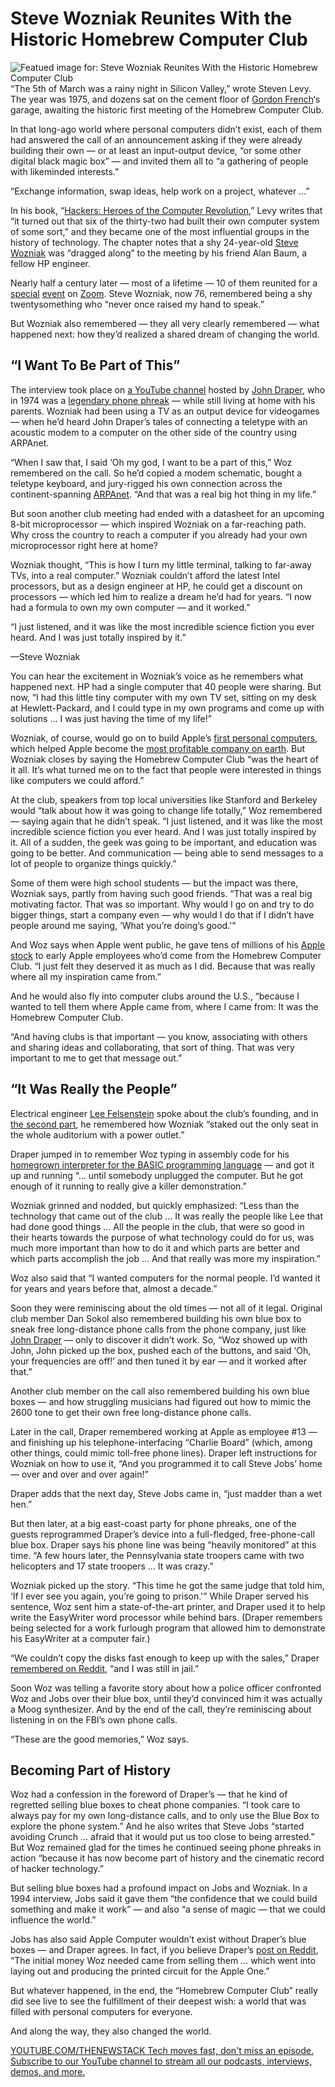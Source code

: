 # Steve Wozniak Reunites With the Historic Homebrew Computer Club
![Featued image for: Steve Wozniak Reunites With the Historic Homebrew Computer Club](https://cdn.thenewstack.io/media/2024/08/d0152f7d-homebrew-computing-reunion-1024x683.png)
“The 5th of March was a rainy night in Silicon Valley,” wrote Steven Levy. The year was 1975, and dozens sat on the cement floor of [Gordon French](https://en.wikipedia.org/wiki/Gordon_French)‘s garage, awaiting the historic first meeting of the Homebrew Computer Club.

In that long-ago world where personal computers didn’t exist, each of them had answered the call of an announcement asking if they were already building their own — or at least an input-output device, “or some other digital black magic box” — and invited them all to “a gathering of people with likeminded interests.”

“Exchange information, swap ideas, help work on a project, whatever …”

In his book, “[H](https://www.stevenlevy.com/hackers-heroes-of-the-computer-revolution)[ackers:](https://www.stevenlevy.com/hackers-heroes-of-the-computer-revolution)[ Heroes of the Computer Revolution](https://www.stevenlevy.com/hackers-heroes-of-the-computer-revolution),” Levy writes that “it turned out that six of the thirty-two had built their own computer system of some sort,” and they became one of the most influential groups in the history of technology. The chapter notes that a shy 24-year-old [Steve Wozniak](https://thenewstack.io/steve-wozniak-on-tesla-artificial-intelligence-apple/) was “dragged along” to the meeting by his friend Alan Baum, a fellow HP engineer.

Nearly half a century later — most of a lifetime — 10 of them reunited for a [special](https://www.youtube.com/watch?v=j1roYUAQdnQ) [event](https://www.youtube.com/watch?v=Lvb3xzf1wG0) on [Zoom](https://www.youtube.com/watch?v=3VC5pace_zo). Steve Wozniak, now 76, remembered being a shy twentysomething who “never once raised my hand to speak.”

But Wozniak also remembered — they all very clearly remembered — what happened next: how they’d realized a shared dream of changing the world.

## “I Want To Be Part of This”
The interview took place on [a YouTube channel](https://www.youtube.com/@jdcrunchman999/videos) hosted by [John Draper](https://www.johndraper.us/), who in 1974 was a [legendary phone phreak](http://www.thestacksreader.com/secrets-of-the-blue-box-ron-rosenbaum-steve-jobs-influence/) — while still living at home with his parents. Wozniak had been using a TV as an output device for videogames — when he’d heard John Draper’s tales of connecting a teletype with an acoustic modem to a computer on the other side of the country using ARPAnet.

“When I saw that, I said ‘Oh my god, I want to be a part of this,” Woz remembered on the call. So he’d copied a modem schematic, bought a teletype keyboard, and jury-rigged his own connection across the continent-spanning [ARPAnet](https://thenewstack.io/50-years-later-vint-cerf-and-bob-kahn-remember-the-birth-of-tcp-ip/). “And that was a real big hot thing in my life.”

But soon another club meeting had ended with a datasheet for an upcoming 8-bit microprocessor — which inspired Wozniak on a far-reaching path. Why cross the country to reach a computer if you already had your own microprocessor right here at home?

Wozniak thought, “This is how I turn my little terminal, talking to far-away TVs, into a real computer.” Wozniak couldn’t afford the latest Intel processors, but as a design engineer at HP, he could get a discount on processors — which led him to realize a dream he’d had for years. “I now had a formula to own my own computer — and it worked.”

“I just listened, and it was like the most incredible science fiction you ever heard. And I was just totally inspired by it.”

—Steve Wozniak

You can hear the excitement in Wozniak’s voice as he remembers what happened next. HP had a single computer that 40 people were sharing. But now, “I had this little tiny computer with my own TV set, sitting on my desk at Hewlett-Packard, and I could type in my own programs and come up with solutions … I was just having the time of my life!”

Wozniak, of course, would go on to build Apple’s [first personal computers](https://thenewstack.io/steve-jobs-thanks-silicon-valley-in-new-posthumous-memoir/), which helped Apple become the [most profitable company on earth](https://www.investopedia.com/the-world-s-10-most-profitable-companies-4694526). But Wozniak closes by saying the Homebrew Computer Club “was the heart of it all. It’s what turned me on to the fact that people were interested in things like computers we could afford.”

At the club, speakers from top local universities like Stanford and Berkeley would “talk about how it was going to change life totally,” Woz remembered — saying again that he didn’t speak. “I just listened, and it was like the most incredible science fiction you ever heard. And I was just totally inspired by it. All of a sudden, the geek was going to be important, and education was going to be better. And communication — being able to send messages to a lot of people to organize things quickly.”

Some of them were high school students — but the impact was there, Wozniak says, partly from having such good friends. “That was a real big motivating factor. That was so important. Why would I go on and try to do bigger things, start a company even — why would I do that if I didn’t have people around me saying, ‘What you’re doing’s good.'”

And Woz says when Apple went public, he gave tens of millions of his [Apple stock](https://thenewstack.io/apple-insiders-share-the-story-of-the-birth-of-the-macintosh/) to early Apple employees who’d come from the Homebrew Computer Club. “I just felt they deserved it as much as I did. Because that was really where all my inspiration came from.”

And he would also fly into computer clubs around the U.S., “because I wanted to tell them where Apple came from, where I came from: It was the Homebrew Computer Club.

“And having clubs is that important — you know, associating with others and sharing ideas and collaborating, that sort of thing. That was very important to me to get that message out.”

## “It Was Really the People”
Electrical engineer [Lee Felsenstein](https://en.wikipedia.org/wiki/Lee_Felsenstein) spoke about the club’s founding, and in [the second part](https://www.youtube.com/watch?v=Lvb3xzf1wG0), he remembered how Wozniak “staked out the only seat in the whole auditorium with a power outlet.”

Draper jumped in to remember Woz typing in assembly code for his [homegrown interpreter for the BASIC programming language](https://en.wikipedia.org/wiki/Integer_BASIC) — and got it up and running “… until somebody unplugged the computer. But he got enough of it running to really give a killer demonstration.”

Wozniak grinned and nodded, but quickly emphasized: “Less than the technology that came out of the club … It was really the people like Lee that had done good things … All the people in the club, that were so good in their hearts towards the purpose of what technology could do for us, was much more important than how to do it and which parts are better and which parts accomplish the job … And that really was more my inspiration.”

Woz also said that “I wanted computers for the normal people. I’d wanted it for years and years before that, almost a decade.”

Soon they were reminiscing about the old times — not all of it legal. Original club member Dan Sokol also remembered building his own blue box to sneak free long-distance phone calls from the phone company, just like [John Draper](https://thenewstack.io/silicon-valley-legend-captain-crunch-publishes-life-story/) — only to discover it didn’t work. So, “Woz showed up with John, John picked up the box, pushed each of the buttons, and said ‘Oh, your frequencies are off!’ and then tuned it by ear — and it worked after that.”

Another club member on the call also remembered building his own blue boxes — and how struggling musicians had figured out how to mimic the 2600 tone to get their own free long-distance phone calls.

Later in the call, Draper remembered working at Apple as employee #13 — and finishing up his telephone-interfacing “Charlie Board” (which, among other things, could mimic toll-free phone lines). Draper left instructions for Wozniak on how to use it, “And you programmed it to call Steve Jobs’ home — over and over and over again!”

Draper adds that the next day, Steve Jobs came in, “just madder than a wet hen.”

But then later, at a big east-coast party for phone phreaks, one of the guests reprogrammed Draper’s device into a full-fledged, free-phone-call blue box. Draper says his phone line was being “heavily monitored” at this time. “A few hours later, the Pennsylvania state troopers came with two helicopters and 17 state troopers … It was crazy.”

Wozniak picked up the story. “This time he got the same judge that told him, ‘If I ever see you again, you’re going to prison.'” While Draper served his sentence, Woz sent him a state-of-the-art printer, and Draper used it to help write the EasyWriter word processor while behind bars. (Draper remembers being selected for a work furlough program that allowed him to demonstrate his EasyWriter at a computer fair.)

“We couldn’t copy the disks fast enough to keep up with the sales,” Draper [remembered on Reddit](https://www.reddit.com/r/IAmA/comments/2hpje1/im_the_person_who_showed_steve_jobs_the_blue_box/?st=j9j6d7rp&sh=9e6c9cc3), “and I was still in jail.”

Soon Woz was telling a favorite story about how a police officer confronted Woz and Jobs over their blue box, until they’d convinced him it was actually a Moog synthesizer. And by the end of the call, they’re reminiscing about listening in on the FBI’s own phone calls.

“These are the good memories,” Woz says.

## Becoming Part of History
Woz had a confession in the foreword of Draper’s — that he kind of regretted selling blue boxes to cheat phone companies. “I took care to always pay for my own long-distance calls, and to only use the Blue Box to explore the phone system.” And he also writes that Steve Jobs “started avoiding Crunch … afraid that it would put us too close to being arrested.” But Woz remained glad for the times he continued seeing phone phreaks in action “because it has now become part of history and the cinematic record of hacker technology.”

But selling blue boxes had a profound impact on Jobs and Wozniak. In a 1994 interview, Jobs said it gave them “the confidence that we could build something and make it work” — and also “a sense of magic — that we could influence the world.”

Jobs has also said Apple Computer wouldn’t exist without Draper’s blue boxes — and Draper agrees. In fact, if you believe Draper’s [post on Reddit](https://www.reddit.com/r/IAmA/comments/2hpje1/im_the_person_who_showed_steve_jobs_the_blue_box/?st=j9j6d7rp&sh=9e6c9cc3), “The initial money Woz needed came from selling them … which went into laying out and producing the printed circuit for the Apple One.”

But whatever happened, in the end, the “Homebrew Computer Club” really did see live to see the fulfillment of their deepest wish: a world that was filled with personal computers for everyone.

And along the way, they also changed the world.

[
YOUTUBE.COM/THENEWSTACK
Tech moves fast, don't miss an episode. Subscribe to our YouTube
channel to stream all our podcasts, interviews, demos, and more.
](https://youtube.com/thenewstack?sub_confirmation=1)